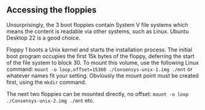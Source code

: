 ## Accessing the floppies

Unsurprisingly, the 3 boot floppies contain System V file systems which means the content is readable via other systems, such as Linux. Ubuntu Desktop 22 is a good choice.

Floppy 1 boots a Unix kernel and starts the installation process. The initial boot program occupies the first 15k bytes of the floppy, deferring the start of the file system to block 30. To mount this volume, use the following Linux command: `mount -o loop,offset=15360 ./Consensys-unix-1.img ./mnt` or whatever names fit your setting. Obviously the mount point must be created first, using the `mkdir` command.

The next two floppies can be mounted directly, no offset: `mount -o loop ./Consensys-unix-2.img ./mnt` etc. 
